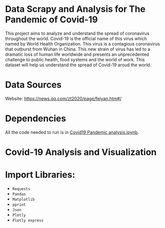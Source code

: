 # Data Scrapy and Analysis for The Pandemic of Covid-19
This project aims to analyze and understand the spread of coronavirus throughout the world. Covid-19 is the official name of this virus which named by World Health Organization.
This virus is a contagious coronavirus that outburst from Wuhan in China. This new strain of virus has led to a dramatic loss of human life worldwide and presents an unprecedented challenge to public health, food systems and the world of work. This dataset will help us understand the spread of Covid-19 aroud the world.
# Data Sources
Website: https://news.qq.com/zt2020/page/feiyan.htm#/
# Dependencies
All the code needed to run is in [Covid19 Pandemic analysis.ipynb](https://github.com/AnsonL11/Coronavirus-Analysis-and-Visualization/blob/b11d624230aedeb9478be3dc908b32c58530d0fa/Covid19%20Pandemic%20analysis.ipynb).
# Covid-19 Analysis and Visualization
# Import Libraries:
* ``Requests``
* ``Pandas``
* ``Matplotlib``
* ``pprint``
* ``Json``
* ``Plotly``
* ``Plotly express``
